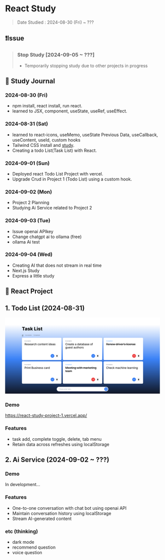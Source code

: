 # React Study

> Date Studied : 2024-08-30 (Fri) ~ ???

## ❗Issue
> ### Stop Study [2024-09-05 ~ ???]
> - Temporarily stopping study due to other projects in progress

## 📅 Study Journal

### 2024-08-30 (Fri)

- npm install, react install, run react.
- learned to JSX, component, useState, useRef, useEffect.

### 2024-08-31 (Sat)

- learned to react-icons, useMemo, useState Previous Data, useCallback, useContent, useId, custom hooks
- Tailwind CSS install and [study](https://tailwindcss.com/docs/guides/create-react-app).
- Creating a todo List(Task List) with React.

### 2024-09-01 (Sun)

- Deployed react Todo List Project with vercel.
- Upgrade Crud in Project 1 (Todo List) using a custom hook.

### 2024-09-02 (Mon)

- Project 2 Planning
- Studying Ai Service related to Project 2

### 2024-09-03 (Tue)

- Issue openai APIkey
- Change chatgpt ai to ollama (free)
- ollama Ai test

### 2024-09-04 (Wed)

- Creating AI that does not stream in real time
- Next.js Study
- Express a little study



## 📕 React Project

## 1. Todo List (2024-08-31)

![Project 1](./images/project_1.png)

### Demo
https://react-study-project-1.vercel.app/

### Features
- task add, complete toggle, delete, tab menu
- Retain data across refreshes using localStorage

## 2. Ai Service (2024-09-02 ~ ???)

### Demo

In development...

### Features

- One-to-one conversation with chat bot using openai API
- Maintain conversation history using localStorage
- Stream AI-generated content

### etc (thinking)
- dark mode
- recommend question
- voice question
